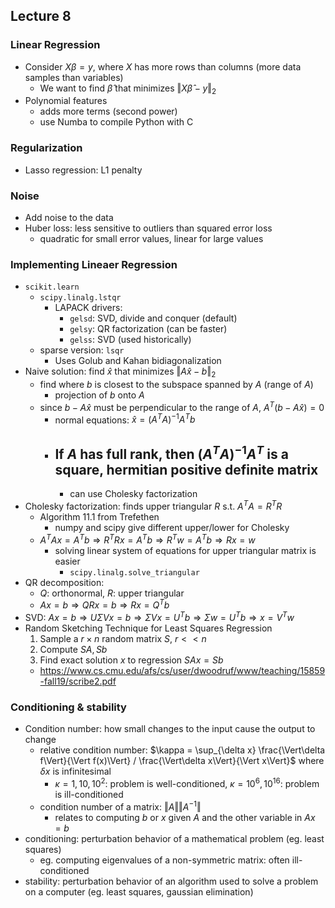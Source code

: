 ##  Lecture 8 

### Linear Regression
- Consider $X\beta = y$, where $X$ has more rows than columns (more data samples than variables)
	- We want to find $\hat{\beta}$ that minimizes $\Vert X\hat{\beta}-y\Vert_2$
- Polynomial features
	- adds more terms (second power)
	- use Numba to compile Python with C

### Regularization
- Lasso regression: L1 penalty

### Noise
- Add noise to the data
- Huber loss: less sensitive to outliers than squared error loss
	- quadratic for small error values, linear for large values

### Implementing Lineaer Regression
- `scikit.learn`
	- `scipy.linalg.lstqr`
		- LAPACK drivers:
			- `gelsd`: SVD, divide and conquer (default)
			- `gelsy`: QR factorization (can be faster)
			- `gelss`: SVD (used historically)
	- sparse version: `lsqr`
		- Uses Golub and Kahan bidiagonalization
- Naive solution: find $\hat{x}$ that minimizes $\Vert A\hat{x} - b \Vert_2$
	- find where $b$ is closest to the subspace spanned by $A$ (range of $A$)
		- projection of $b$ onto $A$
	- since $b-A\hat{x}$ must be perpendicular to the range of $A$, $A^T (b-A\hat{x}) = 0$ 
		- normal equations: $\hat{x} = (A^TA)^{-1}A^Tb$ 
		- If $A$ has full rank, then $(A^TA)^{-1}A^T$ is a square, hermitian positive definite matrix
			- 
			- can use Cholesky factorization
- Cholesky factorization: finds upper triangular $R$ s.t. $A^TA = R^TR$
	- Algorithm 11.1 from Trefethen
		- numpy and scipy give different upper/lower for Cholesky
	- $A^TAx = A^Tb \Rightarrow R^TRx=A^Tb \Rightarrow R^Tw=A^Tb \Rightarrow Rx=w$ 
		- solving linear system of equations for upper triangular matrix is easier
			- `scipy.linalg.solve_triangular`
- QR decomposition:
	- $Q$: orthonormal, $R$: upper triangular
	- $Ax=b \Rightarrow QRx = b \Rightarrow Rx = Q^Tb$ 
- SVD:  $Ax=b \Rightarrow U\Sigma Vx = b \Rightarrow \Sigma Vx=U^Tb \Rightarrow \Sigma w = U^Tb \Rightarrow x = V^Tw$ 
- Random Sketching Technique for Least Squares Regression
	1. Sample a $r\times n$ random matrix $S$, $r << n$
	2. Compute $SA, Sb$
	3. Find exact solution $x$ to regression $SA x = Sb$
	- https://www.cs.cmu.edu/afs/cs/user/dwoodruf/www/teaching/15859-fall19/scribe2.pdf

### Conditioning & stability
- Condition number: how small changes to the input cause the output to change
	- relative condition number: $\kappa = \sup_{\delta x} \frac{\Vert\delta f\Vert}{\Vert f(x)\Vert} / \frac{\Vert\delta x\Vert}{\Vert x\Vert}$ where $\delta x$ is infinitesimal 
		- $\kappa = 1, 10, 10^2$: problem is well-conditioned, $\kappa = 10^6, 10^{16}$: problem is ill-conditioned
	- condition number of a matrix: $\Vert A \Vert\Vert A^{-1} \Vert$ 
		- relates to computing $b$ or $x$ given $A$ and the other variable in $Ax=b$ 
- conditioning: perturbation behavior of a mathematical problem (eg. least squares)
	- eg. computing eigenvalues of a non-symmetric matrix: often ill-conditioned
- stability: perturbation behavior of an algorithm used to solve a problem on a computer (eg. least squares, gaussian elimination)